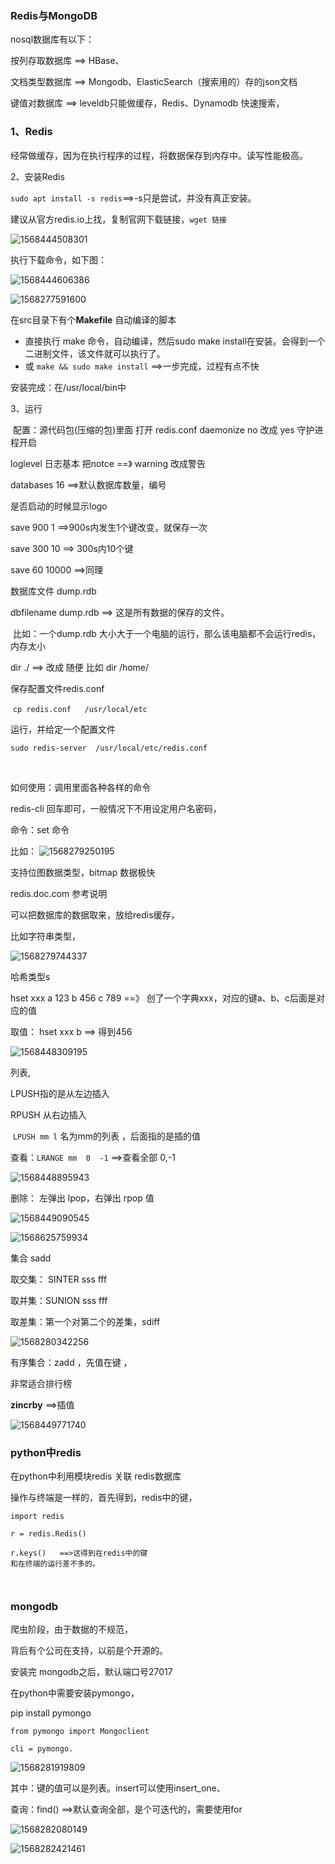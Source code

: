 ### Redis与MongoDB

nosql数据库有以下：

按列存取数据库   ==>  HBase、

文档类型数据库  ==> Mongodb、ElasticSearch（搜索用的）存的json文档

键值对数据库  ==> leveldb只能做缓存，Redis、Dynamodb 快速搜索，

### 1、Redis

经常做缓存，因为在执行程序的过程，将数据保存到内存中。读写性能极高。



2、安装Redis

`sudo apt install -s redis`==>-s只是尝试，并没有真正安装。

建议从官方redis.io上找，复制官网下载链接，`wget 链接`

![1568444508301](./img/1568444508301.png)

执行下载命令，如下图：

![1568444606386](./img/1568444606386.png)



![1568277591600](./img/1568277591600.png)

在src目录下有个**Makefile**  自动编译的脚本

+ 直接执行 make 命令，自动编译，然后sudo make install在安装。会得到一个二进制文件，该文件就可以执行了。
+ 或	`make && sudo make install`   ==>一步完成，过程有点不快

安装完成：在/usr/local/bin中

3、运行

​	配置：源代码包(压缩的包)里面  打开 redis.conf			daemonize  no  改成 yes 守护进程开启

loglevel 日志基本 把notce ==》 warning 改成警告



databases  16  ==>默认数据库数量，编号



是否启动的时候显示logo





save 900 1  ==>900s内发生1个键改变，就保存一次

save 300 10   ==> 300s内10个键

save 60  10000  ==>同理



数据库文件  dump.rdb

dbfilename dump.rdb    ==> 这是所有数据的保存的文件。

​	比如：一个dump.rdb 大小大于一个电脑的运行，那么该电脑都不会运行redis，内存太小



dir  ./    ==> 改成 随便  比如 dir  /home/



保存配置文件redis.conf

​	`cp redis.conf   /usr/local/etc`



运行，并给定一个配置文件

`sudo redis-server  /usr/local/etc/redis.conf`

​	

如何使用：调用里面各种各样的命令

redis-cli  回车即可，一般情况下不用设定用户名密码，

命令：set 命令

比如： ![1568279250195](./img/1568279250195.png)



支持位图数据类型，bitmap 数据极快

redis.doc.com  参考说明



可以把数据库的数据取来，放给redis缓存，

比如字符串类型，

![1568279744337](./img/1568279744337.png)



哈希类型s

hset  xxx   a 123 b 456 c 789   ==》 创了一个字典xxx，对应的键a、b、c后面是对应的值

取值： hset xxx  b   ==> 得到456

![1568448309195](./img/1568448309195.png)

列表,

LPUSH指的是从左边插入

RPUSH 从右边插入 

​	`LPUSH mm l` 名为mm的列表 ，后面指的是插的值

查看：`LRANGE mm  0  -1`   ==>查看全部 0,-1

![1568448895943](./img/1568448895943.png)

删除： 左弹出  lpop，右弹出 rpop  值

![1568449090545](./img/1568449090545.png)

![1568625759934](./img/1568625759934.png)

集合 sadd

取交集： SINTER  sss  fff

取并集：SUNION  sss  fff

取差集：第一个对第二个的差集，sdiff

![1568280342256](./img/1568280342256.png)



有序集合：zadd  ，先值在键 ，

非常适合排行榜

**zincrby**   ==>插值 

![1568449771740](./img/1568449771740.png)

### python中redis

在python中利用模块redis 关联 redis数据库

操作与终端是一样的，首先得到，redis中的键，

```
import redis

r = redis.Redis()

r.keys()   ==>这得到在redis中的键
和在终端的运行差不多的。



```

### mongodb

爬虫阶段，由于数据的不规范，

背后有个公司在支持，以前是个开源的。

安装完 mongodb之后，默认端口号27017



在python中需要安装pymongo，

pip install pymongo

```
from pymongo import Mongoclient

cli = pymongo.

```

![1568281919809](./img/1568281919809.png)

其中：键的值可以是列表。insert可以使用insert_one、

查询：find()   ==>默认查询全部，是个可迭代的，需要使用for

![1568282080149](./img/1568282080149.png)

![1568282421461](./img/1568282421461.png)

